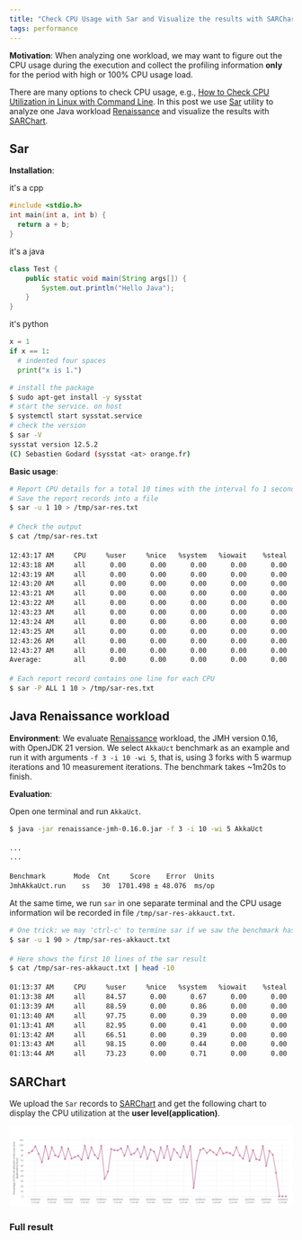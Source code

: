 ```yaml
---
title: "Check CPU Usage with Sar and Visualize the results with SARChart"
tags: performance
---
```


**Motivation**: When analyzing one workload, we may want to figure out the CPU
usage during the execution and collect the profiling information **only** for the
period with high or 100% CPU usage load.

There are many options to check CPU usage, e.g., [How to Check CPU Utilization in Linux with Command Line].
In this post we use [Sar] utility to analyze one Java workload [Renaissance] and
visualize the results with [SARChart].

## Sar

**Installation**:

it's a cpp

```cpp
#include <stdio.h>
int main(int a, int b) {
  return a + b;
}
```

it's a java

```java
class Test {
    public static void main(String args[]) {
        System.out.println("Hello Java");  
    }
}
```

it's python

```python
x = 1
if x == 1:
  # indented four spaces
  print("x is 1.")
```

```bash
# install the package
$ sudo apt-get install -y sysstat
# start the service. on host
$ systemctl start sysstat.service
# check the version
$ sar -V
sysstat version 12.5.2
(C) Sebastien Godard (sysstat <at> orange.fr)
```

**Basic usage**:

```bash
# Report CPU details for a total 10 times with the interval fo 1 second
# Save the report records into a file
$ sar -u 1 10 > /tmp/sar-res.txt

# Check the output
$ cat /tmp/sar-res.txt

12:43:17 AM     CPU     %user     %nice   %system   %iowait    %steal     %idle
12:43:18 AM     all      0.00      0.00      0.00      0.00      0.00    100.00
12:43:19 AM     all      0.00      0.00      0.00      0.00      0.00    100.00
12:43:20 AM     all      0.00      0.00      0.00      0.00      0.00    100.00
12:43:21 AM     all      0.00      0.00      0.00      0.00      0.00    100.00
12:43:22 AM     all      0.00      0.00      0.00      0.00      0.00    100.00
12:43:23 AM     all      0.00      0.00      0.00      0.00      0.00    100.00
12:43:24 AM     all      0.00      0.00      0.00      0.00      0.00    100.00
12:43:25 AM     all      0.00      0.00      0.00      0.00      0.00    100.00
12:43:26 AM     all      0.00      0.00      0.00      0.00      0.00    100.00
12:43:27 AM     all      0.00      0.00      0.00      0.00      0.00    100.00
Average:        all      0.00      0.00      0.00      0.00      0.00    100.00

# Each report record contains one line for each CPU
$ sar -P ALL 1 10 > /tmp/sar-res.txt
```

## Java Renaissance workload

**Environment**: We evaluate [Renaissance] workload, the JMH version 0.16, with
OpenJDK 21 version. We select `AkkaUct` benchmark as an example and run it with
arguments `-f 3 -i 10 -wi 5`, that is, using 3 forks with 5 warmup iterations
and 10 measurement iterations. The benchmark takes ~1m20s to finish.

**Evaluation**:

Open one terminal and run `AkkaUct`.

```bash
$ java -jar renaissance-jmh-0.16.0.jar -f 3 -i 10 -wi 5 AkkaUct

...
...

Benchmark       Mode  Cnt     Score    Error  Units
JmhAkkaUct.run    ss   30  1701.498 ± 48.076  ms/op
```

At the same time, we run `sar` in one separate terminal and
the CPU usage information wil be recorded in file `/tmp/sar-res-akkauct.txt`.

```bash
# One trick: we may 'ctrl-c' to termine sar if we saw the benchmark has finished.
$ sar -u 1 90 > /tmp/sar-res-akkauct.txt

# Here shows the first 10 lines of the sar result
$ cat /tmp/sar-res-akkauct.txt | head -10

01:13:37 AM     CPU     %user     %nice   %system   %iowait    %steal     %idle
01:13:38 AM     all     84.57      0.00      0.67      0.00      0.00     14.76
01:13:39 AM     all     88.59      0.00      0.86      0.00      0.00     10.55
01:13:40 AM     all     97.75      0.00      0.39      0.00      0.00      1.86
01:13:41 AM     all     82.95      0.00      0.41      0.00      0.00     16.63
01:13:42 AM     all     66.51      0.00      0.39      0.00      0.00     33.10
01:13:43 AM     all     98.15      0.00      0.44      0.00      0.00      1.40
01:13:44 AM     all     73.23      0.00      0.71      0.00      0.00     26.06
```

## SARChart

We upload the `Sar` records to [SARChart] and get the following chart to display
the CPU utilization at the **user level(application)**.

![Sar-CPU-AkkaUct-3](/images/sar-cpu.svg)

### Full result

<!-- Full result can be found in [Renaissance-Sar result](https://github.com/hsun-code/hsun-code.github.io/tree/main/data/202503-renaissace-sar-result) -->

<!-- Links -->
[How to Check CPU Utilization in Linux with Command Line]: https://phoenixnap.com/kb/check-cpu-usage-load-linux
[Sar]: https://www.geeksforgeeks.org/sar-command-linux-monitor-system-performance/
[SARChart]: https://sarchart.dotsuresh.com/
[Renaissance]: https://renaissance.dev/
